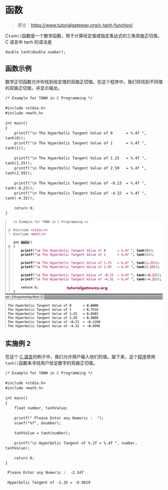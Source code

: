 # 函数

> 原文：<https://www.tutorialgateway.org/c-tanh-function/>

C`tanh()`函数是一个数学函数，用于计算给定值或指定表达式的三角双曲正切值。C 语言中 tanh 的语法是

```
double tanh(double number);
```

## 函数示例

数学正切函数允许你找到给定值的双曲正切值。在这个程序中，我们将找到不同值的双曲正切值，并显示输出。

```
/* Example for TANH in C Programming */

#include <stdio.h>
#include <math.h>

int main()
{ 
    printf("\n The Hyperbolic Tangent Value of 0      = %.4f ", tanh(0));
    printf("\n The Hyperbolic Tangent Value of 1      = %.4f ", tanh(1));

    printf("\n The Hyperbolic Tangent Value of 1.25   = %.4f ", tanh(1.25));
    printf("\n The Hyperbolic Tangent Value of 2.59   = %.4f ", tanh(2.59));

    printf("\n The Hyperbolic Tangent Value of -0.23  = %.4f ", tanh(-0.23));
    printf("\n The Hyperbolic Tangent Value of -4.32  = %.4f ", tanh(-4.32));

    return 0;
}
```

![c tanh Function 1](img/b7735df164e259aa3ea70a9ef9193d67.png)

## 实施例 2

在这个 [C 语言](https://www.tutorialgateway.org/c-programming/)的例子中，我们允许用户输入他们的值。接下来，这个[程序](https://www.tutorialgateway.org/c-programming-examples/)使用`tanh()`函数来寻找用户给定数字的双曲正切值。

```
/* Example for TANH in C Programming */

#include <stdio.h>
#include <math.h>

int main()
{
    float number, tanhValue;

    printf(" Please Enter any Numeric :  ");
    scanf("%f", &number);

    tanhValue = tanh(number);

    printf("\n Hyperbolic Tangent of %.2f = %.4f ", number, tanhValue);

    return 0;
}
```

```
 Please Enter any Numeric :  -2.347

 Hyperbolic Tangent of -2.35 = -0.9819
```